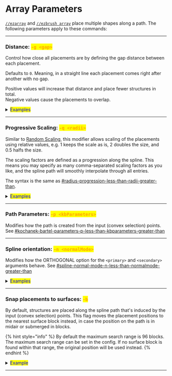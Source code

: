 # Array Parameters

[`//ezarray`](./#overview) and [`//ezbrush array`](./#overview) place multiple shapes along a path. The following parameters apply to these commands:

***

### Distance: <mark style="color:orange;">`-g <gap>`</mark>

Control how close all placements are by defining the gap distance between each placement.

Defaults to `0`. Meaning, in a straight line each placement comes right after another with no gap.

Positive values will increase that distance and place fewer structures in total.\
Negative values cause the placements to overlap.

<details>

<summary><mark style="color:blue;">Examples</mark></summary>

`//ezarray Clipboard`` `**`-g <gap>`** (with the clipboard being a default vanilla oak tree for no particular reason)

`//ezar Cl`` `**`-g 0`** : (default value, placements are right next to each other)

<img src="../../.gitbook/assets/ArrayGap_example1.png" alt="" data-size="original">

`//ezar Cl`` `**`-g 10`** : (placements are now further apart)

<img src="../../.gitbook/assets/ArrayGap_example2.png" alt="" data-size="original">

`//ezar Cl`` `**`-g -3`** (negative values cause placements to overlap)

<img src="../../.gitbook/assets/ArrayGap_example3.png" alt="" data-size="original">

</details>

***

### Progressive Scaling: <mark style="color:orange;">`-q <radii>`</mark>

Similar to [Random Scaling](placement-parameters.md#random-scaling-o-less-than-sizemultiplierrange-greater-than), this modifier allows scaling of the placements using relative values, e.g. 1 keeps the scale as is, 2 doubles the size, and 0.5 halfs the size.

The scaling factors are defined as a progression along the spline. This means you may specify as many comma-separated scaling factors as you like, and the spline path will smoothly interpolate through all entries.

The syntax is the same as [#radius-progression-less-than-radii-greater-than](../spline/common-parameters.md#radius-progression-less-than-radii-greater-than "mention").

<details>

<summary><mark style="color:blue;">Examples</mark></summary>

`//ezarray Clipboard`` `**`-q <radii>`**

`//ezar Cl`` `**`-q 1`**

(default value, no scaling applied)

<img src="../../.gitbook/assets/ArrayGap_example1.png" alt="" data-size="original">

`//ezar Cl`` `**`-q 0.3,3`**

(placements are down-scaled by a factor of 0.3 at the beginning of the path and slowly get bigger up to triple their original size towards the end of the spline path)

<img src="../../.gitbook/assets/ArrayScaling_example2.png" alt="" data-size="original">

`//ezar Cl`` `**`-q 1.5,0.5,5.0,2.0,0.2`**

(Tree is being scaled progressively through all given values throughout the spline path)

<img src="../../.gitbook/assets/ArrayScaling_example3.png" alt="" data-size="original">

`//ezar Cl`` `**`-q 1.5,0.5,5.0,2.0,0.2 -o 0.7,1.3`**

(Combining progressive scaling -q with [random scaling](placement-parameters.md#random-scaling-o-less-than-sizemultiplierrange-greater-than) -o)

<img src="../../.gitbook/assets/ArrayScaling_example4.png" alt="" data-size="original">

</details>

***

### Path Parameters: <mark style="color:orange;">`-p <kbParameters>`</mark>

Modifies how the path is created from the input (convex selection) points. See [#kochanek-bartel-parameters-p-less-than-kbparameters-greater-than](../spline/common-parameters.md#kochanek-bartel-parameters-p-less-than-kbparameters-greater-than "mention")

***

### Spline orientation: <mark style="color:orange;">`-n <normalMode>`</mark>

Modifies how the ORTHOGONAL option for the `<primary>` and `<secondary>` arguments behave. See [#spline-normal-mode-n-less-than-normalmode-greater-than](../spline/common-parameters.md#spline-normal-mode-n-less-than-normalmode-greater-than "mention")

<details>

<summary><mark style="color:blue;">Examples</mark></summary>

`//ezarray Clipboard Orthogonal Constant`**`-n <normalMode>`**

`//ezar Cl O C`` `**`-n CONSISTENT`**

(default value)

<img src="../../.gitbook/assets/OrthogonalAlignment_example1.png" alt="" data-size="original">

`//ezar Cl O C`` `**`-n UPRIGHT`**

(placements are not as tilted anymore)

<img src="../../.gitbook/assets/OrthogonalAlignment_example2.png" alt="" data-size="original">

</details>

***

### Snap placements to surfaces: <mark style="color:orange;">`-b`</mark>

By default, structures are placed along the spline path that's induced by the input (convex selection) points. This flag moves the placement positions to the nearest surface block instead, in case the position on the path is in midair or submerged in blocks.

{% hint style="info" %}
By default the maximum search range is 96 blocks. The maximum search range can be set in the config. If no surface block is found within that range, the original position will be used instead.
{% endhint %}

<details>

<summary><mark style="color:blue;">Example</mark></summary>

GIF comparing

`//ezarray Clipboard` (placements are placed along path)

`//ezarray Clipboard`` `**`-b`** (placements positions moved to nearest surface block)

<img src="../../.gitbook/assets/ezgif.com-animated-gif-maker.gif" alt="" data-size="original">

</details>

***
